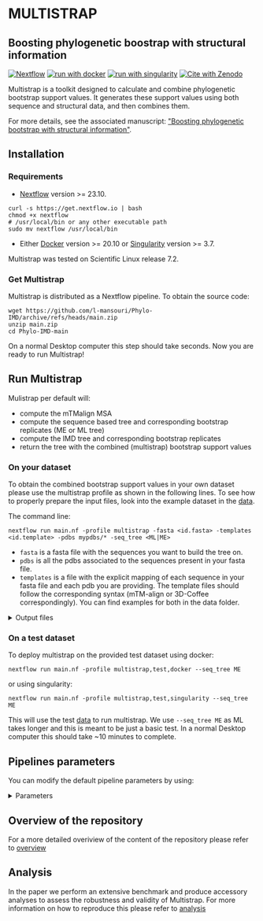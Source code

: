 # MULTISTRAP
## Boosting phylogenetic boostrap with structural information
[![Nextflow](https://img.shields.io/badge/nextflow%20DSL2-%E2%89%A523.04.0-23aa62.svg)](https://www.nextflow.io/)
[![run with docker](https://img.shields.io/badge/run%20with-docker-0db7ed?labelColor=000000&logo=docker)](https://www.docker.com/)
[![run with singularity](https://img.shields.io/badge/run%20with-singularity-1d355c.svg?labelColor=000000)](https://sylabs.io/docs/)
[![Cite with Zenodo](http://img.shields.io/badge/DOI-10.5281/zenodo.7437267-1073c8?labelColor=000000)](https://doi.org/10.5281/zenodo.7437267)

Multistrap is a toolkit designed to calculate and combine phylogenetic bootstrap support values. It generates these support values using both sequence and structural data, and then combines them. 

For more details, see the associated manuscript: ["Boosting phylogenetic bootstrap with structural information"](https://zenodo.org/records/11187505).


## Installation 

### Requirements
- [Nextflow](https://www.nextflow.io/docs/latest/install.html) version >= 23.10.
```
curl -s https://get.nextflow.io | bash
chmod +x nextflow
# /usr/local/bin or any other executable path
sudo mv nextflow /usr/local/bin
```
- Either [Docker](https://docs.docker.com/engine/install/) version >= 20.10 or [Singularity](https://docs.sylabs.io/guides/3.5/user-guide/quick_start.html#) version >= 3.7.

Multistrap was tested on Scientific Linux release 7.2.

### Get Multistrap
Multistrap is distributed as a Nextflow pipeline. 
To obtain the source code: 
```
wget https://github.com/l-mansouri/Phylo-IMD/archive/refs/heads/main.zip
unzip main.zip
cd Phylo-IMD-main
```
On a normal Desktop computer this step should take seconds.
Now you are ready to run Multistrap!

## Run Multistrap

Mulistrap per default will: 
- compute the mTMalign MSA
- compute the sequence based tree and corresponding bootstrap replicates (ME or ML tree)
- compute the IMD tree and corresponding bootstrap replicates
- return the tree with the combined (multistrap) bootstrap support values



### On your dataset

To obtain the combined bootstrap support values in your own dataset please use the multistrap profile as shown in the following lines. 
To see how to properly prepare the input files, look into the example dataset in the [data](https://github.com/l-mansouri/Phylo-IMD/tree/main/data). 

The command line: 

```
nextflow run main.nf -profile multistrap -fasta <id.fasta> -templates <id.template> -pdbs mypdbs/* -seq_tree <ML|ME>
```

- `fasta` is a fasta file with the sequences you want to build the tree on. 
- `pdbs` is all the pdbs associated to the sequences present in your fasta file. 
- `templates` is a file with the explicit mapping of each sequence in your fasta file and each pdb you are providing.
  The template files should follow the corresponding syntax (mTM-align or 3D-Coffee correspondingly). You can find examples for both in the data folder.

<details markdown="1">
<summary>Output files</summary>

- `results/`
  - `msas/*.fa`: **alignment** files. 
  - `trees/`:  **trees** computed using your preferred sequence method (ME or ML) (trees/<ME|ML> folder) and the IMD trees (trees/IMD folder). **Tree replicates** are found in the replicates folder within the ME|ML|IMD folders respectively.
  - `multistrap_<ME|ML>_and_IMD/` the **Bootstrap support values** are stored as node labels in the trees found in multistrap_<ME|ML>_and_IMD folder. Here you will find one file with the tree with the <ME|ML> support values and one with the <IMD> bootstrap support values separatly and one with the multistrap support values.
  </details>

### On a test dataset
To deploy multistrap on the provided test dataset using docker: 

```
nextflow run main.nf -profile multistrap,test,docker --seq_tree ME
```

or using singularity: 

```
nextflow run main.nf -profile multistrap,test,singularity --seq_tree ME
```


This will use the test [data](https://github.com/l-mansouri/Phylo-IMD/tree/main/data) to run multistrap. 
We use `--seq_tree ME` as ML takes longer and this is meant to be just a basic test. 
In a normal Desktop computer this should take ~10 minutes to complete. 


## Pipelines parameters 

You can modify the default pipeline parameters by using: 


<details markdown="1">
<summary>Parameters</summary>

  - Input parameters
      - `fasta` is a fasta file with the sequences you want to build the tree on. 
      - `pdbs` is all the pdbs associated to the sequences present in your fasta file. 
      - `templates` is a file with the explicit mapping of each sequence in your fasta file and each pdb you are providing.
        The template files should follow the corresponding syntax (mTM-align or 3D-Coffee correspondingly). You can find examples for both in the data folder.
  - Parameters for tree computation:
      - `seq_tree` determines the type of sequence based tree to be computed: either ME or ML. Default: ML. 
      - `gammaRate` that determines the gamma rate for FastME tree reconstruction. Default: 1.0.
      - `seedValue` that is the random seed for FastME tree reconstruction. Default: 5. 
      - `replicatesNum` that determines the number of bootstrap replicates. Default: 100. 
      - `tree_mode` that determines the distance mode to run the IMD distance matrix computation. Default: 10.
  - Output parameter:
      - `output` that determines where to store the outputs that the pipeline publishes. Default: ./results.
</details>



## Overview of the repository
For a more detailed overiview of the content of the repository please refer to [overview](https://github.com/l-mansouri/Phylo-IMD/blob/main/README.md)


## Analysis

In the paper we perform an extensive benchmark and produce accessory analyses to assess the robustness and validity of Multistrap. 
For more information on how to reproduce this please refer to [analysis](https://github.com/l-mansouri/Phylo-IMD/blob/main/Analysis.md)